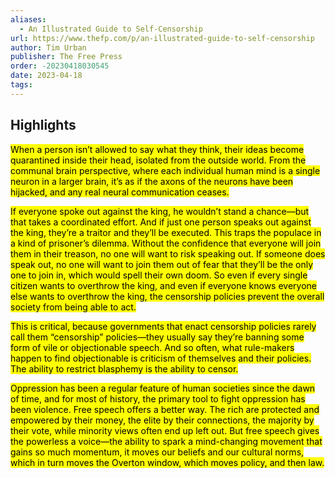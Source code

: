 ```yaml
---
aliases:
  - An Illustrated Guide to Self-Censorship
url: https://www.thefp.com/p/an-illustrated-guide-to-self-censorship
author: Tim Urban
publisher: The Free Press
order: -20230418030545
date: 2023-04-18
tags:
---
```


## Highlights
<mark>When a person isn’t allowed to say what they think, their ideas become quarantined inside their head, isolated from the outside world. From the communal brain perspective, where each individual human mind is a single neuron in a larger brain, it’s as if the axons of the neurons have been hijacked, and any real neural communication ceases.</mark>

<mark>If everyone spoke out against the king, he wouldn’t stand a chance—but that takes a coordinated effort. And if just one person speaks out against the king, they’re a traitor and they’ll be executed. This traps the populace in a kind of prisoner’s dilemma. Without the confidence that everyone will join them in their treason, no one will want to risk speaking out. If someone does speak out, no one will want to join them out of fear that they’ll be the only one to join in, which would spell their own doom. So even if every single citizen wants to overthrow the king, and even if everyone knows everyone else wants to overthrow the king, the censorship policies prevent the overall society from being able to act.</mark>

<mark>This is critical, because governments that enact censorship policies rarely call them “censorship” policies—they usually say they’re banning some form of vile or objectionable speech. And so often, what rule-makers happen to find objectionable is criticism of themselves and their policies. The ability to restrict blasphemy is the ability to censor.</mark>

<mark>Oppression has been a regular feature of human societies since the dawn of time, and for most of history, the primary tool to fight oppression has been violence. Free speech offers a better way. The rich are protected and empowered by their money, the elite by their connections, the majority by their vote, while minority views often end up left out. But free speech gives the powerless a voice—the ability to spark a mind-changing movement that gains so much momentum, it moves our beliefs and our cultural norms, which in turn moves the Overton window, which moves policy, and then law.</mark>


